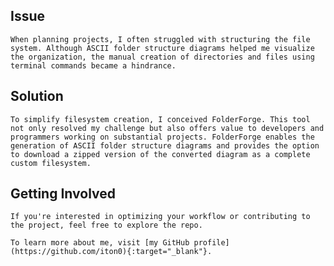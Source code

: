 ## Issue

    When planning projects, I often struggled with structuring the file
    system. Although ASCII folder structure diagrams helped me visualize
    the organization, the manual creation of directories and files using
    terminal commands became a hindrance.

## Solution

    To simplify filesystem creation, I conceived FolderForge. This tool
    not only resolved my challenge but also offers value to developers and
    programmers working on substantial projects. FolderForge enables the
    generation of ASCII folder structure diagrams and provides the option
    to download a zipped version of the converted diagram as a complete
    custom filesystem.

## Getting Involved

    If you're interested in optimizing your workflow or contributing to the project, feel free to explore the repo.

    To learn more about me, visit [my GitHub profile](https://github.com/iton0){:target="_blank"}.
